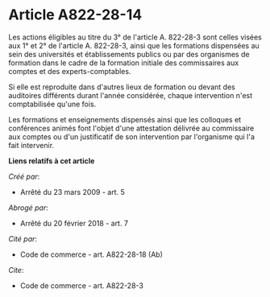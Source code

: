 # Article A822-28-14

Les actions éligibles au titre du 3° de l'article A. 822-28-3 sont celles visées aux 1° et 2° de l'article A. 822-28-3, ainsi
que les formations dispensées au sein des universités et établissements publics ou par des organismes de formation dans le
cadre de la formation initiale des commissaires aux comptes et des experts-comptables. 

Si elle est reproduite dans d'autres lieux de formation ou devant des auditoires différents durant l'année considérée, chaque
intervention n'est comptabilisée qu'une fois. 

Les formations et enseignements dispensés ainsi que les colloques et conférences animés font l'objet d'une attestation
délivrée au commissaire aux comptes ou d'un justificatif de son intervention par l'organisme qui l'a fait intervenir.

**Liens relatifs à cet article**

_Créé par_:

  - Arrêté du 23 mars 2009 - art. 5

_Abrogé par_:

  - Arrêté du 20 février 2018 - art. 7

_Cité par_:

  - Code de commerce - art. A822-28-18 (Ab)

_Cite_:

  - Code de commerce - art. A822-28-3
